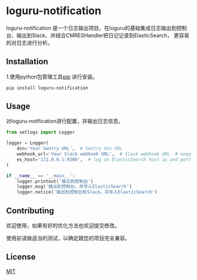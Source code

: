 # loguru-notification

loguru-notification 是一个日志输出项目，在loguru的基础集成日志输出到控制台、输出到Slack、并结合CMRESHandler把日记记录到ElasticSearch，
更容易的对日志进行分析。

## Installation

1.使用python包管理工具[pip](https://pypi.org/project/loguru-notification/) 进行安装。

```bash
pip install loguru-notification
```

## Usage
对loguru-notification进行配置，并输出日志信息。

```python
from setlogs import Logger

logger = Logger(
    dsn='Your Sentry URL',  # Sentry dsn URL
    webhook_url='Your Slack webhook URL',  # Slack webhook URL  # noqa
    es_host='172.0.0.1:9200',  # log on ElasticSearch host ip and port
)

if __name__ == '__main__':
    logger.printout('输出到控制台')
    logger.msg('输出到控制台，并写入ElasticSearch')
    logger.notice('输出到控制台和Slack，并写入ElasticSearch')
```
## Contributing
欢迎使用，如果有好的优化方法也欢迎提交修改。

使用前请做适当的测试，以确定跟您的项目完全兼容。

## License
[MIT](https://choosealicense.com/licenses/mit/)